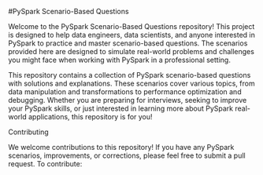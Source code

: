 #PySpark Scenario-Based Questions

Welcome to the PySpark Scenario-Based Questions repository! This project is designed to help data engineers, data scientists, and anyone interested in PySpark to practice and master scenario-based questions. The scenarios provided here are designed to simulate real-world problems and challenges you might face when working with PySpark in a professional setting.

This repository contains a collection of PySpark scenario-based questions with solutions and explanations. These scenarios cover various topics, from data manipulation and transformations to performance optimization and debugging. Whether you are preparing for interviews, seeking to improve your PySpark skills, or just interested in learning more about PySpark real-world applications, this repository is for you!

Contributing

We welcome contributions to this repository! If you have any PySpark scenarios, improvements, or corrections, please feel free to submit a pull request. To contribute:
